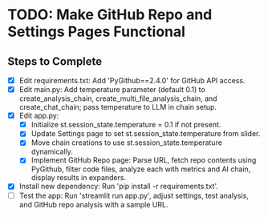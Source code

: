 # TODO: Make GitHub Repo and Settings Pages Functional

## Steps to Complete
- [x] Edit requirements.txt: Add 'PyGithub==2.4.0' for GitHub API access.
- [x] Edit main.py: Add temperature parameter (default 0.1) to create_analysis_chain, create_multi_file_analysis_chain, and create_chat_chain; pass temperature to LLM in chain setup.
- [x] Edit app.py: 
  - [x] Initialize st.session_state.temperature = 0.1 if not present.
  - [x] Update Settings page to set st.session_state.temperature from slider.
  - [x] Move chain creations to use st.session_state.temperature dynamically.
  - [x] Implement GitHub Repo page: Parse URL, fetch repo contents using PyGithub, filter code files, analyze each with metrics and AI chain, display results in expanders.
- [x] Install new dependency: Run 'pip install -r requirements.txt'.
- [ ] Test the app: Run 'streamlit run app.py', adjust settings, test analysis, and GitHub repo analysis with a sample URL.
